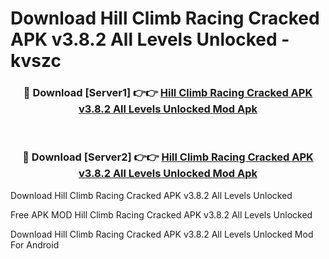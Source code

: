 # Download Hill Climb Racing Cracked APK v3.8.2 All Levels Unlocked - kvszc



<div align="center">
<h3>🔴 Download [Server1] 👉👉 <a href="https://momento.my/?title=Hill_Climb_Racing_Cracked_APK_v3.8.2_All_Levels_Unlocked">Hill Climb Racing Cracked APK v3.8.2 All Levels Unlocked Mod Apk</a></h3><br>

<h3>🔴 Download [Server2] 👉👉 <a href="https://momento.my/?title=Hill_Climb_Racing_Cracked_APK_v3.8.2_All_Levels_Unlocked">Hill Climb Racing Cracked APK v3.8.2 All Levels Unlocked Mod Apk</a></h3>
</div>



Download Hill Climb Racing Cracked APK v3.8.2 All Levels Unlocked 

Free APK MOD Hill Climb Racing Cracked APK v3.8.2 All Levels Unlocked 

Download Hill Climb Racing Cracked APK v3.8.2 All Levels Unlocked Mod For Android
